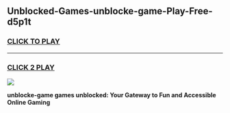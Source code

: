 
## Unblocked-Games-unblocke-game-Play-Free-d5p1t
<h3>
<a href="https://premium76.site?title=unblocke-game&ref=20M">CLICK TO PLAY</a></h3>
<hr>

<h3>
<a href="https://premium76.site?title=unblocke-game&ref=20M">CLICK 2 PLAY</a>
  
</h3>

<a href="https://premium76.site?title=unblocke-game&ref=19M"><img src="https://clearcache.store/games.png"></a>


**unblocke-game games unblocked: Your Gateway to Fun and Accessible Online Gaming**
